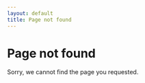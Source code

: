 ```yaml
---
layout: default
title: Page not found
---
```


Page not found
==============

Sorry, we cannot find the page you requested.